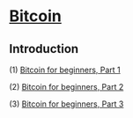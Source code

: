 # [Bitcoin](https://en.wikipedia.org/wiki/Bitcoin)

## Introduction

(1) [Bitcoin for beginners, Part 1](http://www.javaworld.com/article/2078474/open-source-tools/bitcoin-for-beginners--part-1--the-economics-and-use-of-bitcoins.html)

(2) [Bitcoin for beginners, Part 2](http://www.javaworld.com/article/2078467/open-source-tools/bitcoin-for-beginners--part-2--bitcoin-as-a-technology-and-network.html)

(3) [Bitcoin for beginners, Part 3](http://www.javaworld.com/article/2078482/java-web-development/bitcoin-for-beginners--part-3--the-bitcoinj-api.html)

